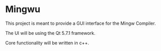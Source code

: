 # Mingwu

This project is meant to provide a GUI interface for the Mingw Compiler.

The UI will be using the Qt 5.7.1 framework.

Core functionality will be written in c++.